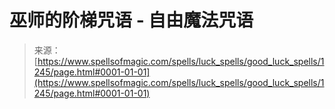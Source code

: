 <!--yml

category: 未分类

date: 2024-06-12 18:34:15

-->

# 巫师的阶梯咒语 - 自由魔法咒语

> 来源：[https://www.spellsofmagic.com/spells/luck_spells/good_luck_spells/1245/page.html#0001-01-01](https://www.spellsofmagic.com/spells/luck_spells/good_luck_spells/1245/page.html#0001-01-01)
